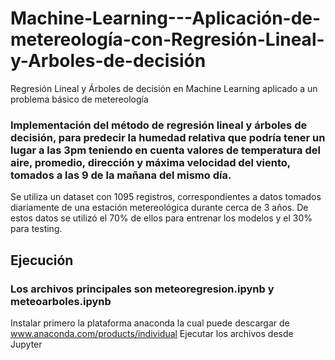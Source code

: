 # Machine-Learning---Aplicación-de-metereología-con-Regresión-Lineal-y-Arboles-de-decisión
Regresión Lineal y Árboles de decisión en Machine Learning aplicado a un problema básico de metereología 

### Implementación del método de regresión lineal y árboles de decisión, para predecir la humedad relativa que podría tener un lugar a las 3pm teniendo en cuenta valores de temperatura del aire, promedio, dirección y máxima velocidad del viento, tomados a las 9 de la mañana del mismo día.


Se utiliza un dataset con 1095 registros, correspondientes a datos tomados diariamente de una estación metereológica durante cerca de 3 años. De estos datos se utilizó el 70% de ellos para entrenar los modelos y el 30% para testing.

## Ejecución
### Los archivos principales son meteoregresion.ipynb y meteoarboles.ipynb
Instalar primero la plataforma anaconda la cual puede descargar de www.anaconda.com/products/individual 
Ejecutar los archivos desde Jupyter
